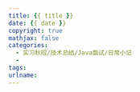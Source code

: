 ```yaml
---
title: {{ title }}
date: {{ date }}
copyright: true
mathjax: false
categories: 
  - 实习秋招/技术总结/Java面试/日常小记
  - 
tags: 
urlname: 
---
```

